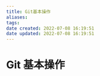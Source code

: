 ```yaml
---
title: Git基本操作
aliases: 
tags: 
date created: 2022-07-08 16:19:51
date updated: 2022-07-08 16:19:51
---
```


# Git 基本操作
